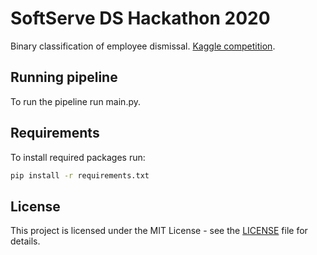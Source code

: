 # SoftServe DS Hackathon 2020

Binary classification of employee dismissal. [Kaggle competition](https://www.kaggle.com/c/softserve-ds-hackathon-2020/overview).

## Running pipeline

To run the pipeline run main.py.

 
## Requirements

To install required packages run:

```bash
pip install -r requirements.txt
```

## License

This project is licensed under the MIT License - see the [LICENSE](LICENSE) file for details.

